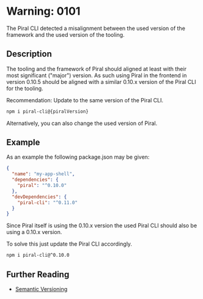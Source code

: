 # Warning: 0101

The Piral CLI detected a misalignment between the used version of the framework and the used version of the tooling.

## Description

The tooling and the framework of Piral should aligned at least with their most significant ("major") version. As such
using Piral in the frontend in version 0.10.5 should be aligned with a similar 0.10.x version of the Piral CLI for the
tooling.

Recommendation: Update to the same version of the Piral CLI.

```sh
npm i piral-cli@{piralVersion}
```

Alternatively, you can also change the used version of Piral.

## Example

As an example the following package.json may be given:

```json
{
  "name": "my-app-shell",
  "dependencies": {
    "piral": "^0.10.0"
  },
  "devDependencies": {
    "piral-cli": "^0.11.0"
  }
}
```

Since Piral itself is using the 0.10.x version the used Piral CLI should also be using a 0.10.x version.

To solve this just update the Piral CLI accordingly.

```sh
npm i piral-cli@^0.10.0
```

## Further Reading

 - [Semantic Versioning](https://semver.org)
